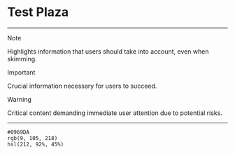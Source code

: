 # Test Plaza

---

> [!NOTE]  
> Highlights information that users should take into account, even when skimming.  

> [!IMPORTANT]  
> Crucial information necessary for users to succeed.  

> [!WARNING]  
> Critical content demanding immediate user attention due to potential risks.  

---

`#0969DA`  
`rgb(9, 105, 218)`  
`hsl(212, 92%, 45%)`  